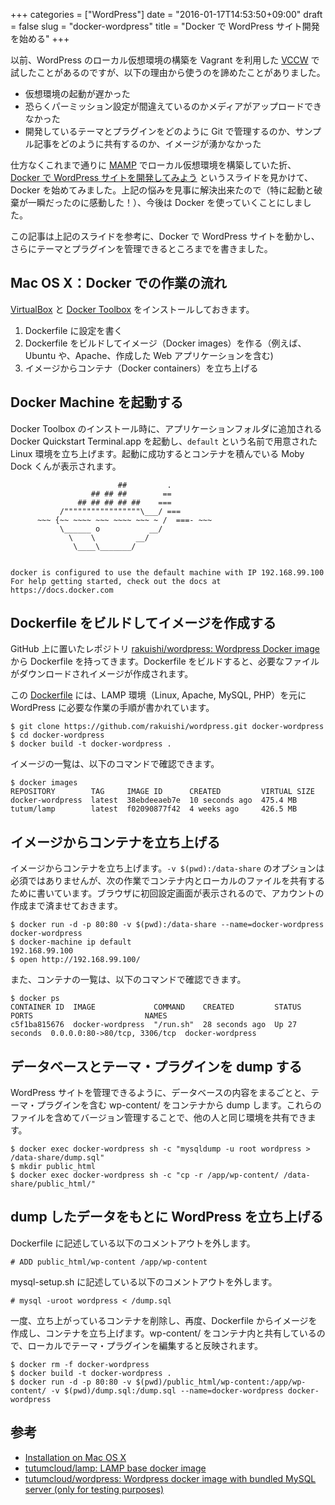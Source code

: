 +++
categories = ["WordPress"]
date = "2016-01-17T14:53:50+09:00"
draft = false
slug = "docker-wordpress"
title = "Docker で WordPress サイト開発を始める"
+++

以前、WordPress のローカル仮想環境の構築を Vagrant を利用した [VCCW](http://vccw.cc/) で試したことがあるのですが、以下の理由から使うのを諦めたことがありました。

* 仮想環境の起動が遅かった
* 恐らくパーミッション設定が間違えているのかメディアがアップロードできなかった
* 開発しているテーマとプラグインをどのように Git で管理するのか、サンプル記事をどのように共有するのか、イメージが湧かなかった

仕方なくこれまで通りに [MAMP](https://www.mamp.info/en/) でローカル仮想環境を構築していた折、[Docker で WordPress サイトを開発してみよう](http://www.slideshare.net/mookjp/dockerword-press) というスライドを見かけて、Docker を始めてみました。上記の悩みを見事に解決出来たので（特に起動と破棄が一瞬だったのに感動した！）、今後は Docker を使っていくことにしました。

この記事は上記のスライドを参考に、Docker で WordPress サイトを動かし、さらにテーマとプラグインを管理できるところまでを書きました。

## Mac OS X：Docker での作業の流れ

[VirtualBox](https://www.virtualbox.org/) と [Docker Toolbox](https://www.docker.com/docker-toolbox) をインストールしておきます。

1. Dockerfile に設定を書く
1. Dockerfile をビルドしてイメージ（Docker images）を作る（例えば、 Ubuntu や、Apache、作成した Web アプリケーションを含む)
1. イメージからコンテナ（Docker containers）を立ち上げる

## Docker Machine を起動する

Docker Toolbox のインストール時に、アプリケーションフォルダに追加される Docker Quickstart Terminal.app を起動し、`default` という名前で用意された Linux 環境を立ち上げます。起動に成功するとコンテナを積んでいる Moby Dock くんが表示されます。

```
                        ##         .
                  ## ## ##        ==
               ## ## ## ## ##    ===
           /"""""""""""""""""\___/ ===
      ~~~ {~~ ~~~~ ~~~ ~~~~ ~~~ ~ /  ===- ~~~
           \______ o           __/
             \    \         __/
              \____\_______/


docker is configured to use the default machine with IP 192.168.99.100
For help getting started, check out the docs at https://docs.docker.com
```

## Dockerfile をビルドしてイメージを作成する

GitHub 上に置いたレポジトリ [rakuishi/wordpress: Wordpress Docker image](https://github.com/rakuishi/wordpress) から Dockerfile を持ってきます。Dockerfile をビルドすると、必要なファイルがダウンロードされイメージが作成されます。

この [Dockerfile](https://github.com/rakuishi/wordpress/blob/master/Dockerfile) には、LAMP 環境（Linux, Apache, MySQL, PHP）を元に WordPress に必要な作業の手順が書かれています。

```
$ git clone https://github.com/rakuishi/wordpress.git docker-wordpress
$ cd docker-wordpress
$ docker build -t docker-wordpress .
```

イメージの一覧は、以下のコマンドで確認できます。

```
$ docker images
REPOSITORY        TAG     IMAGE ID      CREATED         VIRTUAL SIZE
docker-wordpress  latest  38ebdeeaeb7e  10 seconds ago  475.4 MB
tutum/lamp        latest  f02090877f42  4 weeks ago     426.5 MB
```

## イメージからコンテナを立ち上げる

イメージからコンテナを立ち上げます。`-v $(pwd):/data-share` のオプションは必須ではありませんが、次の作業でコンテナ内とローカルのファイルを共有するために書いています。ブラウザに初回設定画面が表示されるので、アカウントの作成まで済ませておきます。

```
$ docker run -d -p 80:80 -v $(pwd):/data-share --name=docker-wordpress docker-wordpress
$ docker-machine ip default
192.168.99.100
$ open http://192.168.99.100/
```

また、コンテナの一覧は、以下のコマンドで確認できます。

```
$ docker ps
CONTAINER ID  IMAGE             COMMAND    CREATED         STATUS         PORTS                         NAMES
c5f1ba815676  docker-wordpress  "/run.sh"  28 seconds ago  Up 27 seconds  0.0.0.0:80->80/tcp, 3306/tcp  docker-wordpress
```

## データベースとテーマ・プラグインを dump する

WordPress サイトを管理できるように、データベースの内容をまるごとと、テーマ・プラグインを含む wp-content/ をコンテナから dump します。これらのファイルを含めてバージョン管理することで、他の人と同じ環境を共有できます。

```
$ docker exec docker-wordpress sh -c "mysqldump -u root wordpress > /data-share/dump.sql"
$ mkdir public_html
$ docker exec docker-wordpress sh -c "cp -r /app/wp-content/ /data-share/public_html/"
```

## dump したデータをもとに WordPress を立ち上げる

Dockerfile に記述している以下のコメントアウトを外します。

```
# ADD public_html/wp-content /app/wp-content
```

mysql-setup.sh に記述している以下のコメントアウトを外します。

```
# mysql -uroot wordpress < /dump.sql
```

一度、立ち上がっているコンテナを削除し、再度、Dockerfile からイメージを作成し、コンテナを立ち上げます。wp-content/ をコンテナ内と共有しているので、ローカルでテーマ・プラグインを編集すると反映されます。

```
$ docker rm -f docker-wordpress
$ docker build -t docker-wordpress .
$ docker run -d -p 80:80 -v $(pwd)/public_html/wp-content:/app/wp-content/ -v $(pwd)/dump.sql:/dump.sql --name=docker-wordpress docker-wordpress
```

## 参考

* [Installation on Mac OS X](https://docs.docker.com/engine/installation/mac/)
* [tutumcloud/lamp: LAMP base docker image](https://github.com/tutumcloud/lamp)
* [tutumcloud/wordpress: Wordpress docker image with bundled MySQL server (only for testing purposes)](https://github.com/tutumcloud/wordpress)
